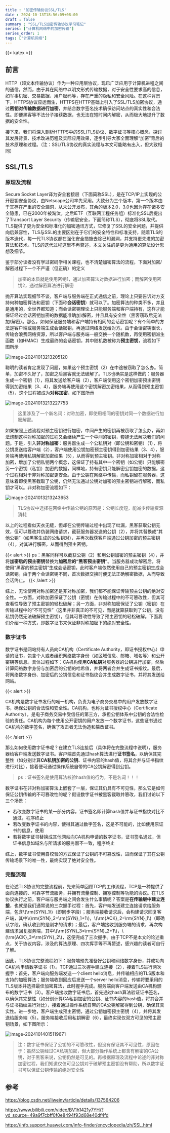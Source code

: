 ```yaml
---
title : '加密传输协议SSL/TLS'
date : 2024-10-13T18:56:09+08:00
draft : false
summary : "SSL/TLS加密传输协议学习笔记"
series: ["计算机网络中的加密传输"]
series_order: 1
tags: ["计算机网络"]
---
```


{{< katex >}}

## 前言

HTTP（超文本传输协议）作为一种应用层协议，现已广泛应用于计算机进程之间的通信。然而，由于其在网络中以明文形式传输数据，对于安全性要求高的信息，如军事机密、交易数据、用户密码等，存在严重的隐私和安全风险。在这种背景下，HTTPS协议应运而生，HTTPS在HTTP基础上引入了SSL/TLS加密协议，通过**密钥对传输数据进行加密**，并结合数字签名技术确保访问站点的真实性和合法性。即便黑客等不法分子接获数据，也无法在短时间内解密，从而极大地提升了数据的安全性。

接下来，我们将深入剖析HTTPS中的SSL\(TLS协议、数字证书等核心概念，探讨其发展背景、技术改进历程及实际应用效果，逐步引导大家全面理解“加密”背后的技术原理和过程。（注：SSL\TLS协议的真实流程与本文可能略有出入，但大致相同）

## SSL/TLS

### 原理及流程

Secure Socket Layer译为安全套接层（下面简称SSL），是在TCP/IP上实现的公开密钥安全协议，由Netscape公司率先采用。大致分为三个版本，第一个版本由于其存在严重的安全漏洞，从未公开发布，其余的版本2.0，3.0也因为存在诸多安全隐患，已在2000年被淘汰。之后IETF（互联网工程任务组）标准化SSL后提出了Transport Layer Security（传输层安全，下面简称TLS），彻底将SSL取代。TLS提供了更为安全和标准化的加密通讯方式，它修复了SSL的安全问题，并提供向后兼容性，TLS与SSL的主要区别在于它们的安全特性和标准支持，随着TLS的版本迭代，每一代TLS协议都在强化安全措施去除已知漏洞，并支持更先进的加密算法和技术。TLS的迭代过程这里不再赘述，本文关注的是更为通用的算法设计思想及细节。

鉴于部分读者没有学过密码学相关课程，也不清楚加密算法的流程，下面对加密/解密过程下一个不严谨（但正确）的定义

> 加密的本质就是使用密钥1，通过加密算法对数据进行加密；而解密使用密钥2，通过解密算法进行解密

抛开算法实现细节不谈，客户端与服务端在正式通信之前，理论上只要告诉对方支持何种加密算法和密钥（下面称**会话密钥**）就可以了。加密算法的种类不多，并且是通用的，全世界都知道；而会话密钥理论上只能服务端和客户端持有，这样才能保证经过会话密钥加密的数据能准确加\解密，并且具有安全性（黑客窃取后无法加\解密）。那么，如何保证服务端和客户端持有相同的会话密钥呢？有个简单的方法是客户端或服务端生成会话密钥，再通过网络发送给对方。由于会话密钥很长，传输会浪费网络资源，所以客户端与服务端一般交换一个随机数，再使用密钥派生函数（如HMAC）生成最终的会话密钥，其中随机数被称为**预主密钥**，流程如下图所示

![image-20241013213205120](index.assets/image-20241013213205120.png)

聪明的读者肯定发现了问题，如果这个预主密钥（2）在中途被窃取了怎么办。简单，加密不久好了，加密之后黑客就无法破解了。TLS也确实是这样做的：服务器生成一个密钥（1），将其发送给客户端（2），客户端使用这个密钥加密预主密钥得到加密结果（3、4），服务端再使用这个密钥解密加密结果，从而得到预主密钥（5），这个过程被成为**对称加密**，如下图所示

![image-20241013213227753](index.assets/image-20241013213227753.png)

> 这里涉及了一个新名词：对称加密，即使用相同的密钥对同一个数据进行加密解密。

如果按照上述流程对预主密钥进行加密，中间产生的密钥再被窃取了怎么办，再如法炮制这种对称加密的过程又会继续产生一个中间的密钥，套娃无法解决我们的问题。于是，引入**非对称加密**：服务器生成一个公私钥对（即公钥和密钥）（1），将公钥发送给客户端（2），客户端使用公钥加密预主密钥得到加密结果（3、4），服务端再使用私钥解密加密结果（5），从而得到预主密钥。非对称加密相对于对称加密，增加了公钥私钥两个概念，这保证了持有其中一个密钥（如公钥）只能解密另一个密钥（私钥）加密的数据，同样地，持有密钥只能解密公钥加密的数据，这个过程相对于非对称加密更安全。由于公钥在网络中传输，而私钥留在服务器，这意味着即使黑客截取了公钥，仍然无法通过公钥对加密的预主密钥进行解密，而私钥才可以。非对称加密流程如下：

![image-20241013213243653](index.assets/image-20241013213243653.png)

> TLS协议中选择在网络中传输公钥的原因是：公钥长度短，能减少传输资源消耗

以上的过程看似天衣无缝，但却在公钥传输过程中出现了纰漏，黑客获取公钥无效，但可以篡改并伪装网络请求，截获服务器发送的公钥（2），并将其替换成“其他公钥”（如黑客生成的公私钥对），并再次截获客户端通过公钥加密的预主密钥（4），对其进行解密，从而得到预主密钥。

{{< alert >}}
ps：黑客同样可以截获公钥（2）和用公钥加密的预主密钥（4），并将**加密后的预主密钥**替换为**加密后的“黑客预主密钥”**。当服务器成功解密后，将使用“黑客的预主密钥”生成会话密钥，此时客户端依然使用自己的预主密钥生成会话密钥。由于两个会话密钥不同，首次数据交换时便无法正确解密数据，从而导致会话终止。
{{< /alert >}}

综上，无论使用对称加密还是非对称加密，我们都不能保证传输预主公钥的绝对安全性。一方面，对称加密保证了公钥（密钥）在传输过程中的不可篡改性，但其可查看性导致了预主密钥的轻松破解；另一方面，非对称加密保证了公钥（密钥）在传输过程中的“不可见性”（这里并非真正的不可见，而是就算获取到了公钥，没有私钥仍然无法破解预主密钥），但其可篡改性导致了预主密钥的轻松破解。下面我们介绍一种方式，即数字证书来保证非对称加密下的绝对安全性。

### 数字证书

数字证书是网站持有人员向CA机构（Certificate Authority，即证书授权中心）申请的证书，包含个人或者组织网络数字身份（如区域信息、邮箱、域名等）和公开密钥等信息。具体过程如下：CA机构使用**CA私钥**对服务器的公钥进行加密，然后计算网络数字身份与加密后的公钥的哈希值，并将两者合并生成证书指纹。最后，将网络数字身份、加密后的公钥信息和证书指纹合并生成数字证书，并将其发送给网站。

{{< alert >}}

CA机构是‌数字证书发行的唯一机构，负责为电子商务交易中的用户发放数字证书，确保公钥的合法性和安全性。CA机构，也称为证书授权中心（Certificate Authority），是电子商务交易中受信任的第三方，承担公钥体系中公钥的合法性检验的责任。CA机构为每个使用公开密钥的用户发放一个数字证书，这些证书通过CA机构的‌数字签名，确保了攻击者无法伪造和篡改证书。‌

{{< /alert >}}

那么如何使用数字证书呢？在建立TLS连接后（具体将在完整流程中说明），服务器给客户端发送数字证书。客户端首先通过hash算法进行**证书签名**，以确保其完整性（如分别计算**CA私钥加密的公钥**、证书内容的hash值，将其合并与证书指纹进行对比），接着便可通过操作系统自带的CA公钥解密得到公钥。

> ps：证书签名是使用算法校验hash值的行为，不是名词！！！

数字证书在非对称加密算法上嵌套了一层，保证其仍具有不可见性，那么它是如何保证公钥传输的不可篡改性的呢？假设数字证书被黑客截取并篡改，我们讨论以下三个场景：

- 若改变数字证书的某一部分内容，证书签名即计算hash值并与证书指纹对比不通过，程序终止
- 若改变数字证书的内容，使得其通过数字签名，这是不可能的，比如使用原证书的信息，使用
- 若将数字证书替换成其他网站向CA机构申请的数字证书，证书签名通过，但证书信息如域名与所请求的服务器不一致，程序终止

综上，数字证书使用自校验的方式保证了公钥的不可篡改性，进而保证了其在公钥传输场景下的唯一性，最终实现了绝对安全性。

### 完整流程

在论述TLS协议的完整流程前，先来简单回顾TCP的工作流程，TCP是一种提供了面向连接的、可靠字节流服务，并拥有流量控制、拥塞控制等功能的协议。在TLS协议执行之前，客户端与服务端之间会发生什么事情呢？答案是**在传输层中建立连接**，也就是我们通常说的三次握手过程：首先，客户端发送建立连接请求给服务端，包含\\(\rm{SYN}_1\\)（即同步字段）；服务端接收请求后，会构建请求回复客户端，其中\\(\rm{SYN}_2=\rm{SYN}_1+1\\)，\\(\rm{ACK}_2=\rm{SYN}_1\\)（即确认字段，确认收到的是刚才的请求）；最后，客户端接收到服务端的请求，再次构建请求回复服务端，其中\\(\rm{SYN}_3=\rm{SYN}_2+1\\)，\\(\rm{ACK}_3=\rm{SYN}_2\\)，这便完成了三次握手。由于TCP不是本文的论述重点，关于协议内容，涉及的算法原理、四次挥手等不再赘述，感兴趣的读者可自行了解。

因此，TLS协议完整流程如下：服务端预先准备好公钥和网络数字身份，并成功向CA机构申请数字证书（1）。TCP通过三次握手建立连接（2），接着TLS进行两次握手：首先，客户端向服务端发送一个client hello消息，并传输相应的TLS版本和支持的加密算法；服务端收到回应后发送一个server hello消息，传输将要采用的TLS版本并选择最佳加密算法，此时握手完成。服务端向客户端发送由CA机构颁布的数字证书（3）。客户端接收数字证书后，首先通过hash算法验证证书签名，以确保其完整性（如分别计算CA私钥加密的公钥、证书内容的hash值，将其合并与证书指纹进行对比），接着通过操作系统自带的CA公钥解密得到公钥，确保其真实性。进一步地，客户端生成预主密钥，通过公钥加密预主密钥（4），并将其发送给服务端（5）。服务端接收后用私钥解密（6），最终实现仅双方可见的预主密钥场景，如下图所示：

![image-20241014015119671](index.assets/image-20241014015119671.png)

> 注：数字证书保证了公钥的不可篡改性，但没有保证其不可见性，原因在于：虽然公钥经过CA私钥加密，但大部分操作系统上都含有解密的CA公钥，对于黑客来说，公钥仍然是可见的。再根据原理及流程中论述的非对称加密过程，我们知道仅仅可见公钥对于破解预主密钥没有帮助，所以数字证书可以保证公钥传输的绝对安全性

## 参考

https://blog.csdn.net/liweiny/article/details/137564206

https://www.bilibili.com/video/BV1h1421y7YH/?vd_source=49a9f7cbff0f0e8494f93d68e40df4fd

https://info.support.huawei.com/info-finder/encyclopedia/zh/SSL.html